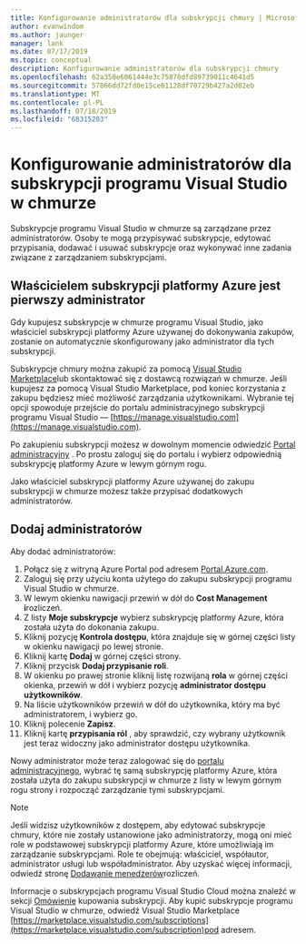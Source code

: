 ```yaml
---
title: Konfigurowanie administratorów dla subskrypcji chmury | Microsoft Docs
author: evanwindom
ms.author: jaunger
manager: lank
ms.date: 07/17/2019
ms.topic: conceptual
description: Konfigurowanie administratorów dla subskrypcji chmury
ms.openlocfilehash: 62a350e6061444e3c75878dfd89739011c4641d5
ms.sourcegitcommit: 57866dd72fd0e15ce61128df70729b427a2d02eb
ms.translationtype: MT
ms.contentlocale: pl-PL
ms.lasthandoff: 07/18/2019
ms.locfileid: "68315203"
---
```

# <a name="set-up-administrators-for-visual-studio-cloud-subscriptions"></a>Konfigurowanie administratorów dla subskrypcji programu Visual Studio w chmurze

Subskrypcje programu Visual Studio w chmurze są zarządzane przez administratorów. Osoby te mogą przypisywać subskrypcje, edytować przypisania, dodawać i usuwać subskrypcje oraz wykonywać inne zadania związane z zarządzaniem subskrypcjami.

## <a name="the-azure-subscription-owner-is-the-first-administrator"></a>Właścicielem subskrypcji platformy Azure jest pierwszy administrator

Gdy kupujesz subskrypcje w chmurze programu Visual Studio, jako właściciel subskrypcji platformy Azure używanej do dokonywania zakupów, zostanie on automatycznie skonfigurowany jako administrator dla tych subskrypcji.

Subskrypcje chmury można zakupić za pomocą [Visual Studio Marketplace](https://marketplace.visualstudio.com/subscriptions)lub skontaktować się z dostawcą rozwiązań w chmurze. Jeśli kupujesz za pomocą Visual Studio Marketplace, pod koniec korzystania z zakupu będziesz mieć możliwość zarządzania użytkownikami. Wybranie tej opcji spowoduje przejście do portalu administracyjnego subskrypcji programu Visual Studio — [https://manage.visualstudio.com](https://manage.visualstudio.com).

Po zakupieniu subskrypcji możesz w dowolnym momencie odwiedzić [Portal administracyjny](https://manage.visualstudio.com) . Po prostu zaloguj się do portalu i wybierz odpowiednią subskrypcję platformy Azure w lewym górnym rogu.

Jako właściciel subskrypcji platformy Azure używanej do zakupu subskrypcji w chmurze możesz także przypisać dodatkowych administratorów.

## <a name="add-administrators"></a>Dodaj administratorów

Aby dodać administratorów:

1. Połącz się z witryną Azure Portal pod adresem [Portal.Azure.com](https://portal.azure.com).
2. Zaloguj się przy użyciu konta użytego do zakupu subskrypcji programu Visual Studio w chmurze.
3. W lewym okienku nawigacji przewiń w dół do **Cost Management i**rozliczeń.
4. Z listy **Moje subskrypcje** wybierz subskrypcję platformy Azure, która została użyta do dokonania zakupu.
5. Kliknij pozycję **Kontrola dostępu**, która znajduje się w górnej części listy w okienku nawigacji po lewej stronie.
6. Kliknij kartę **Dodaj** w górnej części strony.
7. Kliknij przycisk **Dodaj przypisanie roli**.
8. W okienku po prawej stronie kliknij listę rozwijaną **rola** w górnej części okienka, przewiń w dół i wybierz pozycję **administrator dostępu użytkowników**.
9. Na liście użytkowników przewiń w dół do użytkownika, który ma być administratorem, i wybierz go. 
10. Kliknij polecenie **Zapisz**.
11. Kliknij kartę **przypisania ról** , aby sprawdzić, czy wybrany użytkownik jest teraz widoczny jako administrator dostępu użytkownika.

Nowy administrator może teraz zalogować się do [portalu administracyjnego](https://manage.visualstudio.com), wybrać tę samą subskrypcję platformy Azure, która została użyta do zakupu subskrypcji w chmurze z listy w lewym górnym rogu strony i rozpocząć zarządzanie tymi subskrypcjami.

> [!NOTE]
> Jeśli widzisz użytkowników z dostępem, aby edytować subskrypcje chmury, które nie zostały ustanowione jako administratorzy, mogą oni mieć role w podstawowej subskrypcji platformy Azure, które umożliwiają im zarządzanie subskrypcjami. Role te obejmują: właściciel, współautor, administrator usługi lub współadministrator. Aby uzyskać więcej informacji, odwiedź stronę [Dodawanie menedżerów](/azure/devops/organizations/billing/add-backup-billing-managers?view=vsts)rozliczeń.

Informacje o subskrypcjach programu Visual Studio Cloud można znaleźć w sekcji [Omówienie](vscloud-overview.md) kupowania subskrypcji. Aby kupić subskrypcje programu Visual Studio w chmurze, odwiedź Visual Studio Marketplace [https://marketplace.visualstudio.com/subscriptions](https://marketplace.visualstudio.com/subscription)pod adresem.
